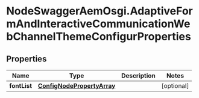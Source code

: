 # NodeSwaggerAemOsgi.AdaptiveFormAndInteractiveCommunicationWebChannelThemeConfigurProperties

## Properties

Name | Type | Description | Notes
------------ | ------------- | ------------- | -------------
**fontList** | [**ConfigNodePropertyArray**](ConfigNodePropertyArray.md) |  | [optional] 



